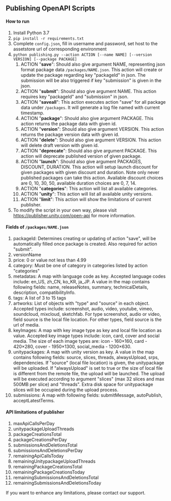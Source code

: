 ## Publishing OpenAPI Scripts

#### How to run

1. Install Python 3.7
2. `pip install -r requirements.txt`
3. Complete `config.json`, fill in username and password, set host to the assetstore url of corresponding environment
4. `python publishing.py --action ACTION [--name NAME] [--version VERSION] [--package PACKAGE]`
   1. ACTION "**save**": Should also give argument NAME, representing json format package data `/packages/NAME.json`. This action will create or update the package regarding key "packageId" in json. The submission will be also triggered if key "submission" is given in the json.
   2. ACTION "**submit**": Should also give argument NAME. This action requires key "packageId" and "submission" in json.
   3. ACTION "**saveall**": This action executes action "save" for all package data under `/packages`. It will generate a log file named with current timestamp.
   4. ACTION "**package**": Should also give argument PACKAGE. This action returns the package data with given id.
   5. ACTION "**version**": Should also give argument VERSION. This action returns the package version data with given id.
   6. ACTION "**delete**": Should also give argument VERSION. This action will delete draft version with given id.
   7. ACTION "**deprecate**": Should also give argument PACKAGE. This action will deprecate published version of given package.
   8. ACTION "**launch**": Should also give argument PACKAGES, DISCOUNT, DURATION. This action will setup launch discount for given packages with given discount and duration. Note only never published packages can take this action. Available discount choices are 0, 10, 30, 50, available duration choices are 0, 7, 14.
   9. ACTION "**categories**": This action will list all available categories.
   10. ACTION "**unity**": This action will list all available unity versions.
   11. ACTION "**limit**": This action will show the limitations of current publisher.
5. To modify the script in your own way, please visit https://publisher.unity.com/open-api for more information.

#### Fields of `/packages/NAME.json`

1. packageId: Determines creating or updating of action "save", will be automatically filled once package is created. Also required for action "submit".
2. versionName
3. price: 0 or value not less than 4.99
4. category: Must be one of category in categories listed by action "categories"
5. metadatas: A map with language code as key. Accepted language codes include: en_US, zh_CN, ko_KR, ja_JP. A value in the map contains following fields: name, releaseNotes, summary, technicalDetails, description, compatibilityInfo.
6. tags: A list of 3 to 15 tags
7. artworks: List of objects with "type" and "source" in each object. Accepted types include: screenshot, audio, video, youtube, vimeo, soundcloud, mixcloud, sketchfab. For type screenshot, audio or video, field source is the local file location. For other types, field source is the url of media.
8. keyImages: A map with key image type as key and local file location as value. Accepted key image types include: icon, card, cover and social media. The size of each image types are: icon - 160×160, card - 420×280, cover - 1950×1300, social_media - 1200×630.
9. unitypackages: A map with unity version as key. A value in the map contains following fields: source, slices, threads, alwaysUpload, srps, dependencies. If "source" (local file location) is given, the unitypackage will be uploaded. If "alwaysUpload" is set to true or the size of local file is different from the remote file, the upload will be launched. The upload will be executed according to argument "slices" (max 32 slices and max 500MB per slice) and "threads". Extra disk space for unitypackage slices will be occupied during the upload process.
10. submissions: A map with following fields: submitMessage, autoPublish, acceptLatestTerms.

#### API limitations of publisher

1. maxApiCallsPerDay
2. unitypackageUploadThreads
3. packageCreationsTotal
4. packageCreationsPerDay
5. submissionsAndDeletionsTotal
6. submissionsAndDeletionsPerDay
7. remainingApiCallsToday
8. remainingUnitypackageUploadThreads
9. remainingPackageCreationsTotal
10. remainingPackageCreationsToday
11. remainingSubmissionsAndDeletionsTotal
12. remainingSubmissionsAndDeletionsToday

If you want to enhance any limitations, please contact our support.